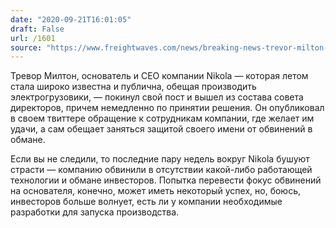 ```yaml
---
date: "2020-09-21T16:01:05"
draft: False
url: /1601
source: "https://www.freightwaves.com/news/breaking-news-trevor-milton-out-of-nikola"
---
```


Тревор Милтон, основатель и CEO компании Nikola — которая летом стала широко известна и публична, обещая производить электрогрузовики, — покинул свой пост и вышел из состава совета директоров, причем немедленно по принятии решения. Он опубликовал в своем твиттере обращение к сотрудникам компании, где желает им удачи, а сам обещает заняться защитой своего имени от обвинений в обмане.

Если вы не следили, то последние пару недель вокруг Nikola бушуют страсти — компанию обвинили в отсутствии какой-либо работающей технологии и обмане инвесторов. Попытка перевести фокус обвинений на основателя, конечно, может иметь некоторый успех, но, боюсь, инвесторов больше волнует, есть ли у компании необходимые разработки для запуска производства.
